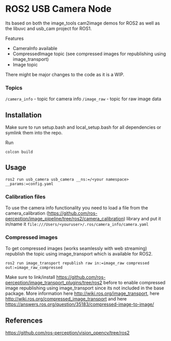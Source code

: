 # ROS2 USB Camera Node

Its based on both the image_tools cam2image demos for ROS2 as well as the libuvc and usb_cam project for ROS1. 

Features
- CameraInfo available
- CompressedImage topic (see compressed images for republishing using image_transport)
- Image topic


There might be major changes to the code as it is a WIP.


### Topics
`/camera_info` - topic for camera info
`/image_raw` - topic for raw image data

## Installation

Make sure to run setup.bash and local_setup.bash for all dependencies or symlink them into the repo.

Run

`colcon build` 

## Usage

`ros2 run usb_camera usb_camera __ns:=/<your namespace> __params:=config.yaml`


### Calibration files
To use the camera info functionality you need to load a file from the camera_calibration (https://github.com/ros-perception/image_pipeline/tree/ros2/camera_calibration) library and put it in/name it `file:///Users/<youruser>/.ros/camera_info/camera.yaml`


### Compressed images

To get compressed images (works seamlessly with web streaming) republish the topic using image_transport which is available for ROS2.

`ros2 run image_transport republish raw in:=image_raw compressed out:=image_raw_compressed`

Make sure to link/install https://github.com/ros-perception/image_transport_plugins/tree/ros2 before to enable compressed image republishing using image_transport since its not included in the base package. More information here http://wiki.ros.org/image_transport, here http://wiki.ros.org/compressed_image_transport and here https://answers.ros.org/question/35183/compressed-image-to-image/

## References
https://github.com/ros-perception/vision_opencv/tree/ros2